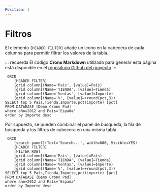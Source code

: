```yaml
---
Position: 3
---
```



# Filtros

El elemento `[HEADER FILTER]` añade un icono en la cabecera de cada columna para permitir filtrar los valores de la tabla.



::: recuerda
El código <strong>Crono Markdown</strong> utilizado para generar esta página está disponible en
el [repositorio Github del proyecto](https://github.com/bifacil/pad.crono.net/blob/master/markdown/tables/filters.md)
:::


``` grid
 GRID
    [HEADER FILTER]
    [grid column](Name='País', [value]=País)
    [grid column](Name='TIENDA', [value]=Tienda)
    [grid column](Name='Ventas', [value]=Importe)
    [grid column](Name='%', [value]=+round(pct,3))
SELECT top 5 País,Tienda,Importe,pct(importe) [pct]
FROM DATABASE [Demo Crono Pad] 
where año=2012 and País='España'
order by Importe desc
```

Por supuesto, se pueden combinar el panel de búsqueda, la fila de búsqueda y los filtros de cabecera en una misma tabla.


``` grid
 GRID
    [search panel](Text='Search...', width=600, Visible=YES)
    [HEADER FILTER]
    [FILTER ROW]
    [grid column](Name='País', [value]=País)
    [grid column](Name='TIENDA', [value]=Tienda)
    [grid column](Name='Ventas', [value]=Importe)
    [grid column](Name='%', [value]=+round(pct,3))
SELECT top 5 País,Tienda,Importe,pct(importe) [pct]
FROM DATABASE [Demo Crono Pad] 
where año=2012 and País='España'
order by Importe desc
```

